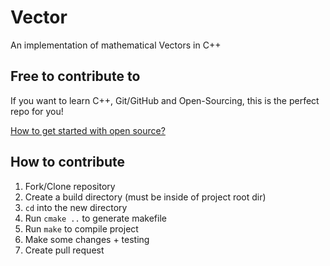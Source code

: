 # Vector
An implementation of mathematical Vectors in C++

## Free to contribute to
If you want to learn C++, Git/GitHub and Open-Sourcing, this is the perfect repo for you!

[How to get started with open source?](https://www.youtube.com/watch?v=GbqSvJs-6W4)

## How to contribute
1. Fork/Clone repository
2. Create a build directory (must be inside of project root dir)
3. ``cd`` into the new directory
4. Run ``cmake ..`` to generate makefile
5. Run ``make`` to compile project
6. Make some changes + testing
7. Create pull request
